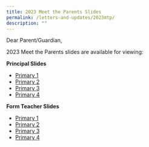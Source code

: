 ```yaml
---
title: 2023 Meet the Parents Slides
permalink: /letters-and-updates/2023mtp/
description: ""
---
```

Dear Parent/Guardian,

2023 Meet the Parents slides are available for viewing:

**Principal Slides**
* [Primary 1](/files/MTP%202023%20Principal%20Slides%20-%20P1%20and%20P2.pdf)
* [Primary 2](/files/MTP%202023%20Principal%20Slides%20-%20P1%20and%20P2.pdf)
* [Primary 3](/files/MTP%202023%20Principal%20Slides%20-%20P3%20and%20P4.pdf)
* [Primary 4](/files/MTP%202023%20Principal%20Slides%20-%20P3%20and%20P4.pdf)

**Form Teacher Slides**
*  [Primary 1](/files/MTP%202023%20P1.pdf)
*  [Primary 2](/files/MTP%202023%20P2.pdf)
*  [Primary 3](/files/MTP%202023%20P3.pdf)
*  [Primary 4](/files/MTP%202023%20P4.pdf)
